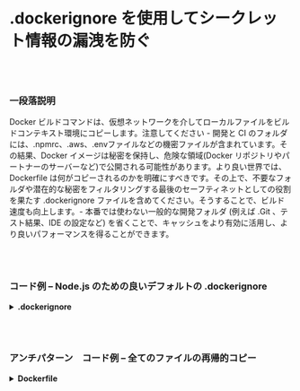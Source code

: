 # .dockerignore を使用してシークレット情報の漏洩を防ぐ

<br/><br/>

### 一段落説明

Docker ビルドコマンドは、仮想ネットワークを介してローカルファイルをビルドコンテキスト環境にコピーします。注意してください - 開発と CI のフォルダには、.npmrc、.aws、.envファイルなどの機密ファイルが含まれています。その結果、Docker イメージは秘密を保持し、危険な領域(Docker リポジトリやパートナーのサーバーなど)で公開される可能性があります。より良い世界では、Dockerfile は何がコピーされるのかを明確にすべきです。その上で、不要なフォルダや潜在的な秘密をフィルタリングする最後のセーフティネットとしての役割を果たす .dockerignore ファイルを含めてください。そうすることで、ビルド速度も向上します。- 本番では使わない一般的な開発フォルダ (例えば .Git 、テスト結果、IDE の設定など) を省くことで、キャッシュをより有効に活用し、より良いパフォーマンスを得ることができます。

<br/><br/>

### コード例 – Node.js のための良いデフォルトの .dockerignore

<details>
<summary><strong>.dockerignore</strong></summary>

```
**/node_modules/
**/.git
**/README.md
**/LICENSE
**/.vscode
**/npm-debug.log
**/coverage
**/.env
**/.editorconfig
**/.aws
**/dist
```

</details>

<br/><br/>

### アンチパターン　コード例 – 全てのファイルの再帰的コピー

<details>
<summary><strong>Dockerfile</strong></summary>

```
FROM node:12-slim AS build
WORKDIR /usr/src/app
# 次の行はすべてをコピーします
COPY . .

# 残りはここに来ます

```

</details>
